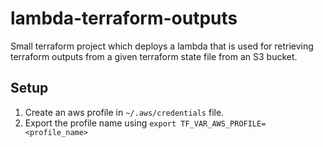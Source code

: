 # lambda-terraform-outputs

Small terraform project which deploys a lambda that is used for retrieving terraform outputs from a given terraform state file from an S3 bucket.

## Setup

1. Create an aws profile in `~/.aws/credentials` file.
2. Export the profile name using `export TF_VAR_AWS_PROFILE=<profile_name>`
